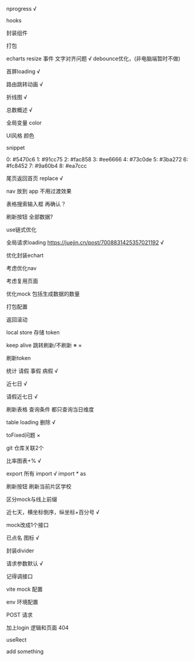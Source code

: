nprogress √

hooks

封装组件

打包

echarts resize 事件 文字对齐问题 √
debounce优化，(非电脑端暂时不做)

首屏loading √

路由跳转动画 √

折线图 √

总数概述 √

全局变量 color

UI风格 颜色

snippet

0: #5470c6
1: #91cc75
2: #fac858
3: #ee6666
4: #73c0de
5: #3ba272
6: #fc8452
7: #9a60b4
8: #ea7ccc

尾页返回首页 replace √

nav 放到 app 不用过渡效果

表格搜索输入框 再确认？

刷新按钮 全部数据?

use链式优化

全局请求loading https://juejin.cn/post/7008831425357021192 √

优化封装echart

考虑优化nav

考虑复用页面

优化mock 包括生成数据的数量

打包配置

返回滚动

local store 存储 token

keep alive 跳转刷新/不刷新 ※ ×

刷新token

统计 请假 事假 病假 √

近七日 √

请假近七日 √

刷新表格 查询条件 都只查询当日维度

table loading 删除 √

toFixed问题 ×

git 仓库关联2个

比率图表+% √

export 所有 import √ import * as

刷新按钮 刷新当前片区学校

区分mock与线上前缀

近七天，横坐标倒序，纵坐标+百分号 √

mock改成1个接口

已点名 图标 √

封装divider

请求参数默认 √

记得调接口

vite mock 配置

env 环境配置

POST 请求

加上login 逻辑和页面 404

useRect

add something
